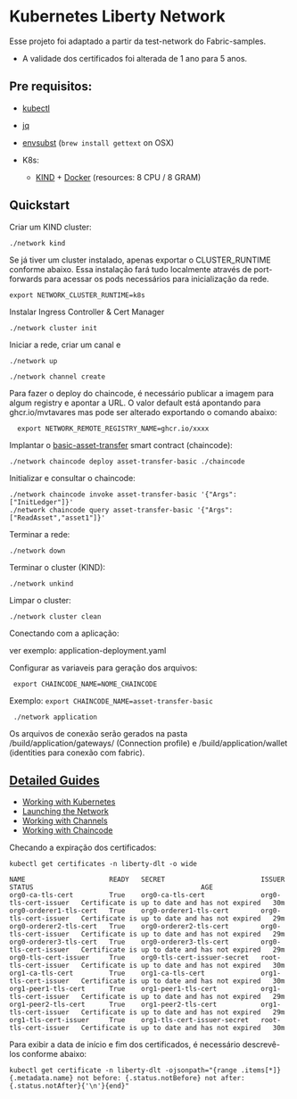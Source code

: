 # Kubernetes Liberty Network 

Esse projeto foi adaptado a partir da test-network do Fabric-samples. 

* A validade dos certificados foi alterada de 1 ano para 5 anos.

## Pre requisitos:

- [kubectl](https://kubernetes.io/docs/tasks/tools/)
- [jq](https://stedolan.github.io/jq/)
- [envsubst](https://www.gnu.org/software/gettext/manual/html_node/envsubst-Invocation.html) (`brew install gettext` on OSX)

- K8s:
  - [KIND](https://kind.sigs.k8s.io/docs/user/quick-start/#installation) + [Docker](https://www.docker.com) (resources: 8 CPU / 8 GRAM) 

## Quickstart 

Criar um KIND cluster:  
```shell
./network kind
```

Se já tiver um cluster instalado, apenas exportar o CLUSTER_RUNTIME conforme abaixo. Essa instalação fará tudo localmente através de port-forwards para acessar os pods necessários para inicialização da rede.
```shell
export NETWORK_CLUSTER_RUNTIME=k8s
```

Instalar Ingress Controller & Cert Manager
```shell
./network cluster init
```

Iniciar a rede, criar um canal e 

```shell
./network up

./network channel create
```

Para fazer o deploy do chaincode, é necessário publicar a imagem para algum registry e apontar a URL.
O valor default está apontando para ghcr.io/mvtavares mas pode ser alterado exportando o comando abaixo:

```shell
  export NETWORK_REMOTE_REGISTRY_NAME=ghcr.io/xxxx
```

Implantar o [basic-asset-transfer](../asset-transfer-basic) smart contract (chaincode):

```shell
./network chaincode deploy asset-transfer-basic ./chaincode
```

Initializar e consultar o chaincode:
```shell
./network chaincode invoke asset-transfer-basic '{"Args":["InitLedger"]}'
./network chaincode query asset-transfer-basic '{"Args":["ReadAsset","asset1"]}'
```

Terminar a rede: 
```shell
./network down 
```

Terminar o cluster (KIND): 
```shell
./network unkind
```

Limpar o cluster: 
```shell
./network cluster clean
```

Conectando com a aplicação:

ver exemplo: application-deployment.yaml

Configurar as variaveis para geração dos arquivos:

```shell
 export CHAINCODE_NAME=NOME_CHAINCODE
```

Exemplo: `export CHAINCODE_NAME=asset-transfer-basic`

```shell
 ./network application
```

Os arquivos de conexão serão gerados na pasta /build/application/gateways/ (Connection profile) e /build/application/wallet (identities para conexão com fabric).

## [Detailed Guides](docs/README.md)

- [Working with Kubernetes](docs/KUBERNETES.md)
- [Launching the Network](docs/NETWORK.md)
- [Working with Channels](docs/CHANNELS.md)
- [Working with Chaincode](docs/CHAINCODE.md)

Checando a expiração dos certificados:

```shell
kubectl get certificates -n liberty-dlt -o wide

NAME                     READY   SECRET                        ISSUER                 STATUS                                          AGE
org0-ca-tls-cert         True    org0-ca-tls-cert              org0-tls-cert-issuer   Certificate is up to date and has not expired   30m
org0-orderer1-tls-cert   True    org0-orderer1-tls-cert        org0-tls-cert-issuer   Certificate is up to date and has not expired   29m
org0-orderer2-tls-cert   True    org0-orderer2-tls-cert        org0-tls-cert-issuer   Certificate is up to date and has not expired   29m
org0-orderer3-tls-cert   True    org0-orderer3-tls-cert        org0-tls-cert-issuer   Certificate is up to date and has not expired   29m
org0-tls-cert-issuer     True    org0-tls-cert-issuer-secret   root-tls-cert-issuer   Certificate is up to date and has not expired   30m
org1-ca-tls-cert         True    org1-ca-tls-cert              org1-tls-cert-issuer   Certificate is up to date and has not expired   30m
org1-peer1-tls-cert      True    org1-peer1-tls-cert           org1-tls-cert-issuer   Certificate is up to date and has not expired   29m
org1-peer2-tls-cert      True    org1-peer2-tls-cert           org1-tls-cert-issuer   Certificate is up to date and has not expired   29m
org1-tls-cert-issuer     True    org1-tls-cert-issuer-secret   root-tls-cert-issuer   Certificate is up to date and has not expired   30m
```

Para exibir a data de início e fim dos certificados, é necessário descrevê-los conforme abaixo:

```shell
kubectl get certificate -n liberty-dlt -ojsonpath="{range .items[*]}{.metadata.name} not before: {.status.notBefore} not after: {.status.notAfter}{'\n'}{end}"
```
